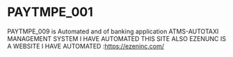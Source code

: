 # PAYTMPE_001
PAYTMPE_009 is  Automated and of banking application
ATMS-AUTOTAXI MANAGEMENT SYSTEM  I HAVE AUTOMATED THIS SITE ALSO
EZENUNC IS A WEBSITE I HAVE AUTOMATED :https://ezeninc.com/


